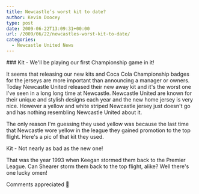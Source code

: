 ```yaml
---
title: Newcastle’s worst kit to date?
author: Kevin Doocey
type: post
date: 2009-06-22T13:09:31+00:00
url: /2009/06/22/newcastles-worst-kit-to-date/
categories:
  - Newcastle United News
---
```


### Kit - We'll be playing our first Championship game in it!

It seems that releasing our new kits and Coca Cola Championship badges for the jerseys are more important than announcing a manager or owners. Today Newcastle United released their new away kit and it's the worst one I've seen in a long long time at Newcastle. Newcastle United are known for their unique and stylish designs each year and the new home jersey is very nice. However a yellow and white striped Newcastle jersey just doesn't go and has nothing resembling Newcastle United about it.

The only reason I'm guessing they used yellow was because the last time that Newcastle wore yellow in the league they gained promotion to the top flight. Here's a pic of that kit they used.

Kit - Not nearly as bad as the new one!

That was the year 1993 when Keegan stormed them back to the Premier League. Can Shearer storm them back to the top flight, alike? Well there's one lucky omen!

Comments appreciated 🙂
